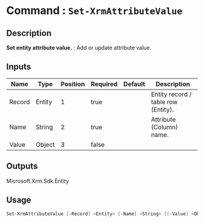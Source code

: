 # Command : `Set-XrmAttributeValue` 

## Description

**Set entity attribute value.** : Add or update attribute value.

## Inputs

Name|Type|Position|Required|Default|Description
----|----|--------|--------|-------|-----------
Record|Entity|1|true||Entity record / table row (Entity).
Name|String|2|true||Attribute (Column) name.
Value|Object|3|false||

## Outputs
Microsoft.Xrm.Sdk.Entity

## Usage

```Powershell 
Set-XrmAttributeValue [-Record] <Entity> [-Name] <String> [[-Value] <Object>] [<CommonParameters>]
``` 


